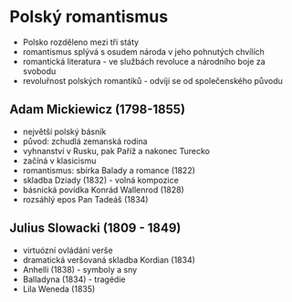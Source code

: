 # Polský romantismus
- Polsko rozděleno mezi tři státy
- romantismus splývá s osudem národa v jeho pohnutých chvílích 
- romantická literatura - ve službách revoluce a národního boje za svobodu
- revoluřnost polských romantiků - odvíjí se od společenského původu

## Adam Mickiewicz (1798-1855)
- největší polský básník
- původ: zchudlá zemanská rodina
- vyhnanství v Rusku, pak Paříž a nakonec Turecko
- začíná v klasicismu
- romantismus: sbírka Balady a romance (1822)
- skladba Dziady (1832) - volná kompozice 
- básnická povídka Konrád Wallenrod (1828)
- rozsáhlý epos Pan Tadeáš (1834)

## Julius Slowacki (1809 - 1849)
- virtuózní ovládání verše 
- dramatická veršovaná skladba Kordian (1834)
- Anhelli (1838) - symboly a sny
- Balladyna (1834) - tragédie
- Lila Weneda (1835)